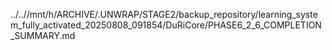 ../..//mnt/h/ARCHIVE/.UNWRAP/STAGE2/backup_repository/learning_system_fully_activated_20250808_091854/DuRiCore/PHASE6_2_6_COMPLETION_SUMMARY.md